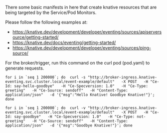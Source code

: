 There some basic manifests in here that create knative resources that are being targeted by the Service/Pod Monitors.

Please follow the following examples at:
- https://knative.dev/development/developer/eventing/sources/apiserversource/getting-started/
- https://knative.dev/docs/eventing/getting-started/
- https://knative.dev/development/developer/eventing/sources/ping-source/


For the broker/trigger, run this command on the curl pod (pod.yaml) to generate requests.


```
for i in `seq 1 200000`; do  curl -s "http://broker-ingress.knative-eventing.svc.cluster.local/event-example/default"   -X POST   -H "Ce-Id: say-hello-goodbye"   -H "Ce-Specversion: 1.0"   -H "Ce-Type: greeting"   -H "Ce-Source: sendoff"   -H "Content-Type: application/json"   -d '{"msg":"Hello Knative! Goodbye Knative!"}'; done

for i in `seq 1 200000`; do  curl -v "http://broker-ingress.knative-eventing.svc.cluster.local/event-example/default"   -X POST   -H "Ce-Id: say-goodbye"   -H "Ce-Specversion: 1.0"   -H "Ce-Type: not-greeting"   -H "Ce-Source: sendoff"   -H "Content-Type: application/json"   -d '{"msg":"Goodbye Knative!"}'; done

```